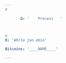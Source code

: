```yaml
---                                                                      
#
              
       D: '    Process   '



#
D: 'Ahrlo jan ebio'

Bitcoins: '____NAME____'

---
```



